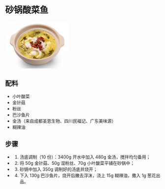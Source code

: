 # 砂锅酸菜鱼

![砂锅酸菜鱼](../images/砂锅酸菜鱼.png)


## 配料
- 小叶酸菜
- 金针菇
- 粉丝
- 巴沙鱼片
- 金汤（来自成都圣恩生物、四川民福记、广东美味源）
- 糊辣油

## 步骤
- 1. 汤底调制（10 份）：3400g 开水中加入 480g 金汤，搅拌均匀备用；
- 2. 将 50g 金针菇、50g 湿粉丝、70g 小叶酸菜平铺在砂锅中；
- 3. 砂锅中加入 350g 调制好的汤底并烧开；
- 4. 下入 130g 巴沙鱼片，烧开后撇去浮沫，浇上 15g 糊辣油，撒入 1g 葱花出品。
